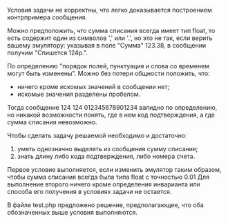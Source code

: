 Условия задачи не корректны, что легко доказывается построением контрпримера сообщения.

Можно предположить, что сумма списания всегда имеет тип float, то есть содержит один из символов ',' или '.', но это не так, если верить вашему эмулятору: указывая в поле "Сумма" 123.38, в сообщении получим "Спишется 124р.".

По определению "порядок полей, пунктуация и слова со временем могут быть изменены". Можно без потери общности положить, что:

- ничего кроме искомых значений в сообщении нет;
- искомые значения разделены пробелом.

Тогда сообщение 124 124 012345678901234 валидно по определению, но никакой возможности понять, где в нем код подтверждения, а где сумма списания невозможно.

Чтобы сделать задачу решаемой необходимо и достаточно:

1. уметь однозначно выделять из сообщения сумму списания;
2. знать длину либо кода подтверждения, либо номера счета.

Первое условие выполняется, если изменить эмулятор таким образом, чтобы сумма списания всегда была типа float с точностью 0.01
Для выполнение второго ничего кроме определения инварианта или способа его получения в условиях задачи не остается.

В файле test.php предложено решение, предполагающее, что оба обозначенных выше условия выполняются.


